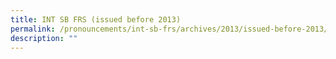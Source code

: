 ```yaml
---
title: INT SB FRS (issued before 2013)
permalink: /pronouncements/int-sb-frs/archives/2013/issued-before-2013/
description: ""
---
```

